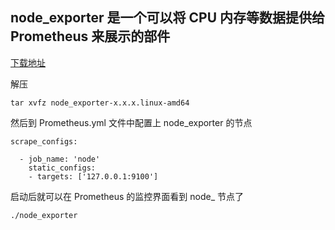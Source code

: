 ## node_exporter 是一个可以将 CPU 内存等数据提供给 Prometheus 来展示的部件

[下载地址](https://prometheus.io/download/)

解压
```
tar xvfz node_exporter-x.x.x.linux-amd64
```

然后到 Prometheus.yml 文件中配置上 node_exporter 的节点
```
scrape_configs:

  - job_name: 'node'
    static_configs:
    - targets: ['127.0.0.1:9100']
```
启动后就可以在 Prometheus 的监控界面看到 node_ 节点了
```
./node_exporter
```